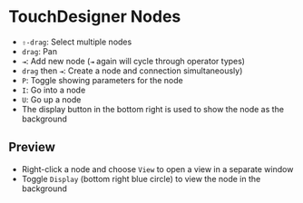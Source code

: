 # TouchDesigner Nodes

- `⇧-drag`: Select multiple nodes
- `drag`: Pan
- `⇥`: Add new node (`⇥` again will cycle through operator types)
- `drag` then `⇥`: Create a node and connection simultaneously)
- `P`: Toggle showing parameters for the node
- `I`: Go into a node
- `U`: Go up a node
- The display button in the bottom right is used to show the node as the background

## Preview

- Right-click a node and choose `View` to open a view in a separate window
- Toggle `Display` (bottom right blue circle) to view the node in the background
